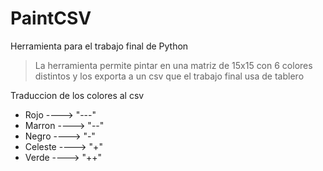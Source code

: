 # PaintCSV
Herramienta para el trabajo final de Python

>La herramienta permite pintar en una matriz de 15x15 con 6 colores distintos y los exporta a un csv que el trabajo final usa de tablero

Traduccion de los colores al csv

 - Rojo ----> "---"
 - Marron ----> "--"
 - Negro ----> "-"
 - Celeste ----> "+"
 - Verde ----> "++"
